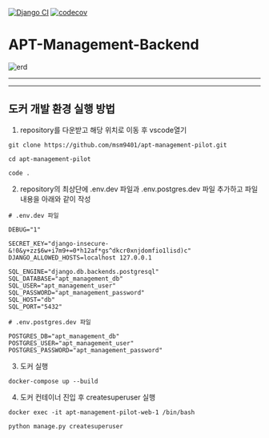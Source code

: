 [![Django CI](https://github.com/msm9401/apt-management-pilot/actions/workflows/django.yml/badge.svg)](https://github.com/msm9401/apt-management-pilot/actions/workflows/django.yml)
[![codecov](https://codecov.io/gh/msm9401/apt-management-pilot/branch/main/graph/badge.svg?token=TCA2B712HK)](https://codecov.io/gh/msm9401/apt-management-pilot)

# APT-Management-Backend

![erd](https://user-images.githubusercontent.com/70134073/229479827-e8fed654-9b76-408b-a4ec-a26432724ea3.png)

---

---

## 도커 개발 환경 실행 방법

1. repository를 다운받고 해당 위치로 이동 후 vscode열기

```
git clone https://github.com/msm9401/apt-management-pilot.git

cd apt-management-pilot

code .
```

2. repository의 최상단에 .env.dev 파일과 .env.postgres.dev 파일 추가하고 파일 내용을 아래와 같이 작성

```
# .env.dev 파일

DEBUG="1"

SECRET_KEY="django-insecure-&!0&y+zz$6w+i7m9+=0*h12af*gs^dkcr0xnjdomfio1lisd)c"
DJANGO_ALLOWED_HOSTS=localhost 127.0.0.1

SQL_ENGINE="django.db.backends.postgresql"
SQL_DATABASE="apt_management_db"
SQL_USER="apt_management_user"
SQL_PASSWORD="apt_management_password"
SQL_HOST="db"
SQL_PORT="5432"
```

```
# .env.postgres.dev 파일

POSTGRES_DB="apt_management_db"
POSTGRES_USER="apt_management_user"
POSTGRES_PASSWORD="apt_management_password"
```

3. 도커 실행

```
docker-compose up --build
```

4. 도커 컨테이너 진입 후 createsuperuser 실행

```
docker exec -it apt-management-pilot-web-1 /bin/bash

python manage.py createsuperuser
```
